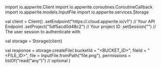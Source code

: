 import io.appwrite.Client
import io.appwrite.coroutines.CoroutineCallback
import io.appwrite.models.InputFile
import io.appwrite.services.Storage

val client = Client()
    .setEndpoint("https://<REGION>.cloud.appwrite.io/v1") // Your API Endpoint
    .setProject("5df5acd0d48c2") // Your project ID
    .setSession("") // The user session to authenticate with

val storage = Storage(client)

val response = storage.createFile(
    bucketId = "<BUCKET_ID>",
    fileId = "<FILE_ID>",
    file = InputFile.fromPath("file.png"),
    permissions = listOf("read("any")") // optional
)
